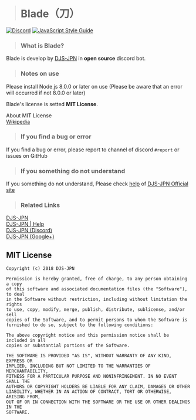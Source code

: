 > # Blade（刀）
[![Discord](https://discordapp.com/api/guilds/391390986770710528/embed.png)](https://discord.gg/DbTpjXV)
[![JavaScript Style Guide](https://img.shields.io/badge/code_style-standard-brightgreen.svg)](https://standardjs.com)

> ### What is Blade?

Blade is develop by [DJS-JPN](https://djs-jpn.ga) in **open source** discord bot.

> ### Notes on use

Please install Node.js 8.0.0 or later on use (Please be aware that an error will occurred if not 8.0.0 or later)

Blade's license is setted **MIT License**. 

About MIT License  
[Wikipedia](https://en.wikipedia.org/wiki/MIT_License)

> ### If you find a bug or error

If you find a bug or error, please report to channel of discord `#report` or issues on GitHub

> ### If you something do not understand
If you something do not understand, Please check [help](https://djs-jpn.ga/help) of [DJS-JPN Official site](https://djs-jpn.ga)

> ### Related Links

[DJS-JPN](https://djs-jpn.ga)  
[DJS-JPN | Help](https://djs-jpn.ga/help)  
[DJS-JPN (Discord)](https://discord.gg/DbTpjXV)  
[DJS-JPN (Google+)](https://plus.google.com/communities/102065506910522266374)

## MIT License

```
Copyright (c) 2018 DJS-JPN

Permission is hereby granted, free of charge, to any person obtaining a copy
of this software and associated documentation files (the "Software"), to deal
in the Software without restriction, including without limitation the rights
to use, copy, modify, merge, publish, distribute, sublicense, and/or sell
copies of the Software, and to permit persons to whom the Software is
furnished to do so, subject to the following conditions:

The above copyright notice and this permission notice shall be included in all
copies or substantial portions of the Software.

THE SOFTWARE IS PROVIDED "AS IS", WITHOUT WARRANTY OF ANY KIND, EXPRESS OR
IMPLIED, INCLUDING BUT NOT LIMITED TO THE WARRANTIES OF MERCHANTABILITY,
FITNESS FOR A PARTICULAR PURPOSE AND NONINFRINGEMENT. IN NO EVENT SHALL THE
AUTHORS OR COPYRIGHT HOLDERS BE LIABLE FOR ANY CLAIM, DAMAGES OR OTHER
LIABILITY, WHETHER IN AN ACTION OF CONTRACT, TORT OR OTHERWISE, ARISING FROM,
OUT OF OR IN CONNECTION WITH THE SOFTWARE OR THE USE OR OTHER DEALINGS IN THE
SOFTWARE.
```
